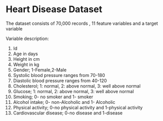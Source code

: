 # Heart Disease Dataset
 The dataset consists of 70,000 records , 11 feature variables  and a target variable

Variable description:
 
1.	Id
2.	Age in days
3.	Height in cm
4.	Weight in kg
5.	Gender; 1-Female,2-Male
6.	Systolic blood pressure ranges from 70-180
7.	Diastolic blood pressure ranges from 40-120
8.	Cholesterol; 1: normal, 2: above normal, 3: well above normal 
9.	Glucose; 1: normal, 2: above normal, 3: well above normal 
10.	Smoking; 0- no smoker and 1- smoker
11.	Alcohol intake; 0- non-Alcoholic and 1- Alcoholic
12.	Physical activity; 0-no physical activity and 1-physical activity
13.	Cardiovascular disease; 0-no disease and 1-disease
